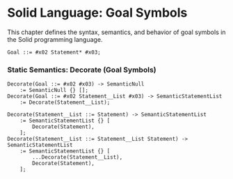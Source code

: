 # Solid Language: Goal Symbols
This chapter defines the syntax, semantics, and behavior of goal symbols in the Solid programming language.

```w3c
Goal ::= #x02 Statement* #x03;
```


### Static Semantics: Decorate (Goal Symbols)
```w3c
Decorate(Goal ::= #x02 #x03) -> SemanticNull
	:= SemanticNull {} [];
Decorate(Goal ::= #x02 Statement__List #x03) -> SemanticStatementList
	:= Decorate(Statement__List);

Decorate(Statement__List ::= Statement) -> SemanticStatementList
	:= SemanticStatementList {} [
		Decorate(Statement),
	];
Decorate(Statement__List ::= Statement__List Statement) -> SemanticStatementList
	:= SemanticStatementList {} [
		...Decorate(Statement__List),
		Decorate(Statement),
	];
```
